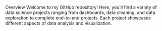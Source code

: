 Overview
Welcome to my GitHub repository! Here, you'll find a variety of data science projects ranging from dashboards, data cleaning, and data exploration to complete end-to-end projects. Each project showcases different aspects of data analysis and visualization.
